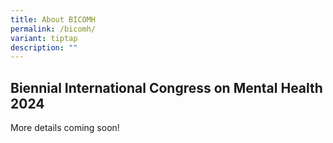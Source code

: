 ```yaml
---
title: About BICOMH
permalink: /bicomh/
variant: tiptap
description: ""
---
```

<h2>Biennial International Congress on Mental Health 2024</h2>
<p>More details coming soon!</p>